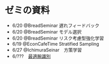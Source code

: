 # ゼミの資料
- 6/20 @BreadSeminar 遅れフィードバック
- 6/20 @BreadSeminar モデル選択
- 6/20 @BreadSeminar リスク考慮型強化学習
- 6/19 @EconCafeTime Stratified Sampling
- 6/27 @IchimuraSeinar　方策学習
- 6/???　[最適腕識別](https://github.com/MasaKat0/SeminarMaterials/tree/master/BAI)
